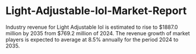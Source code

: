 # Light-Adjustable-Iol-Market-Report
Industry revenue for Light Adjustable Iol is estimated to rise to $1887.0 million by 2035 from $769.2 million of 2024. The revenue growth of market players is expected to average at 8.5% annually for the period 2024 to 2035.

